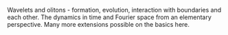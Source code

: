 Wavelets and olitons - formation, evolution, interaction with boundaries and each other. The dynamics in time and Fourier space from an elementary perspective. Many more extensions possible
on the basics here.
